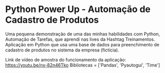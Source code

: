 # Python Power Up - Automação de Cadastro de Produtos

Uma pequena demonstração de uma das minhas habilidades com Python, Automação de Tarefas, que aprendi nas lives da Hashtag Treinamentos. Aplicação em Python que usa uma base de dados para preenchimento de cadastro de produtos no sistema da empresa (fictícia).


Link de vídeo de amostra do funcionamento da aplicação: https://youtu.be/nx-82n46Tko
Bibliotecas = ['Pandas', 'Pyautogui', 'Time']
